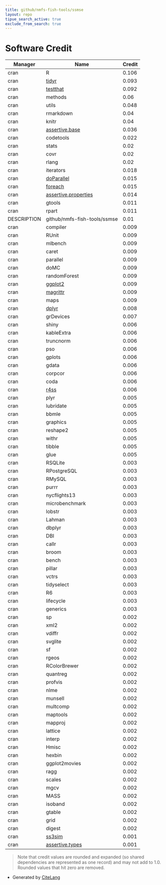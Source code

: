 ```yaml
---
title: github/nmfs-fish-tools/ssmse
layout: repo
tipue_search_active: true
exclude_from_search: true
---
```

# Software Credit

|Manager|Name|Credit|
|-------|----|------|
|cran|R|0.106|
|cran|[tidyr](https://tidyr.tidyverse.org)|0.093|
|cran|[testthat](https://testthat.r-lib.org)|0.092|
|cran|methods|0.06|
|cran|utils|0.048|
|cran|rmarkdown|0.04|
|cran|knitr|0.04|
|cran|[assertive.base](https://bitbucket.org/richierocks/assertive.base)|0.036|
|cran|codetools|0.022|
|cran|stats|0.02|
|cran|covr|0.02|
|cran|rlang|0.02|
|cran|iterators|0.018|
|cran|[doParallel](https://github.com/RevolutionAnalytics/doparallel)|0.015|
|cran|[foreach](https://github.com/RevolutionAnalytics/foreach)|0.015|
|cran|[assertive.properties](https://bitbucket.org/richierocks/assertive.properties)|0.014|
|cran|gtools|0.011|
|cran|rpart|0.011|
|DESCRIPTION|github/nmfs-fish-tools/ssmse|0.01|
|cran|compiler|0.009|
|cran|RUnit|0.009|
|cran|mlbench|0.009|
|cran|caret|0.009|
|cran|parallel|0.009|
|cran|doMC|0.009|
|cran|randomForest|0.009|
|cran|[ggplot2](https://ggplot2.tidyverse.org)|0.009|
|cran|[magrittr](https://magrittr.tidyverse.org)|0.009|
|cran|maps|0.009|
|cran|[dplyr](https://dplyr.tidyverse.org)|0.008|
|cran|grDevices|0.007|
|cran|shiny|0.006|
|cran|kableExtra|0.006|
|cran|truncnorm|0.006|
|cran|pso|0.006|
|cran|gplots|0.006|
|cran|gdata|0.006|
|cran|corpcor|0.006|
|cran|coda|0.006|
|cran|[r4ss](https://github.com/r4ss/r4ss)|0.006|
|cran|plyr|0.005|
|cran|lubridate|0.005|
|cran|bbmle|0.005|
|cran|graphics|0.005|
|cran|reshape2|0.005|
|cran|withr|0.005|
|cran|tibble|0.005|
|cran|glue|0.005|
|cran|RSQLite|0.003|
|cran|RPostgreSQL|0.003|
|cran|RMySQL|0.003|
|cran|purrr|0.003|
|cran|nycflights13|0.003|
|cran|microbenchmark|0.003|
|cran|lobstr|0.003|
|cran|Lahman|0.003|
|cran|dbplyr|0.003|
|cran|DBI|0.003|
|cran|callr|0.003|
|cran|broom|0.003|
|cran|bench|0.003|
|cran|pillar|0.003|
|cran|vctrs|0.003|
|cran|tidyselect|0.003|
|cran|R6|0.003|
|cran|lifecycle|0.003|
|cran|generics|0.003|
|cran|sp|0.002|
|cran|xml2|0.002|
|cran|vdiffr|0.002|
|cran|svglite|0.002|
|cran|sf|0.002|
|cran|rgeos|0.002|
|cran|RColorBrewer|0.002|
|cran|quantreg|0.002|
|cran|profvis|0.002|
|cran|nlme|0.002|
|cran|munsell|0.002|
|cran|multcomp|0.002|
|cran|maptools|0.002|
|cran|mapproj|0.002|
|cran|lattice|0.002|
|cran|interp|0.002|
|cran|Hmisc|0.002|
|cran|hexbin|0.002|
|cran|ggplot2movies|0.002|
|cran|ragg|0.002|
|cran|scales|0.002|
|cran|mgcv|0.002|
|cran|MASS|0.002|
|cran|isoband|0.002|
|cran|gtable|0.002|
|cran|grid|0.002|
|cran|digest|0.002|
|cran|[ss3sim](https://github.com/ss3sim/ss3sim)|0.001|
|cran|[assertive.types](https://bitbucket.org/richierocks/assertive.types)|0.001|


> Note that credit values are rounded and expanded (so shared dependencies are represented as one record) and may not add to 1.0. Rounded values that hit zero are removed.


- Generated by [CiteLang](https://github.com/vsoch/citelang)
